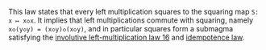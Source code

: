 This law states that every left multiplication squares to the squaring map `S: x ↦ x◇x`.  It implies that left multiplications commute with squaring, namely `x◇(y◇y) = (x◇y)◇(x◇y)`, and in particular squares form a submagma satisfying the [involutive left-multiplication law 16](https://teorth.github.io/equational_theories/implications/?16) and [idempotence law](https://teorth.github.io/equational_theories/implications/?3).

